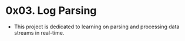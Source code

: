 # 0x03. Log Parsing
- This project is dedicated to learning on parsing and processing data streams in real-time.
